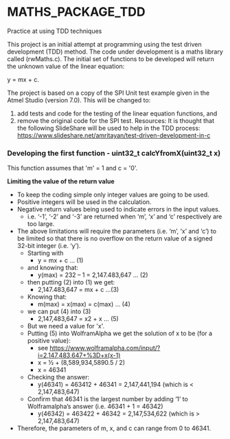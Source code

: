 # MATHS_PACKAGE_TDD
Practice at using TDD techniques

This project is an initial attempt at programming using the test driven development (TDD) method.
The code under development is a maths library called (rwMaths.c). The initial set of functions to be developed will return the unknown value of the linear equation:

y = mx + c.

The project is based on a copy of the SPI Unit test example given in the Atmel Studio (version 7.0). This will be changed to:
1.	add tests and code for the testing of the linear equation functions, and
2.	remove the original code for the SPI test.
Resources: It is thought that the following SlideShare will be used to help in the TDD process: https://www.slideshare.net/amritayan/test-driven-development-in-c

### Developing the first function - uint32_t calcYfromX(uint32_t x)

This function assumes that 'm' = 1 and c = '0'.

<strong>Limiting the value of the return value</strong>


* To keep the coding simple only integer values are going to be used.
* Positive integers will be used in the calculation.
* Negative return values being used to indicate errors in the input values.
  * i.e. ‘-1’, ‘-2’ and ‘-3’ are returned when ‘m’, ‘x’ and ‘c’ respectively are too large.
* The above limitations will require the parameters (i.e. ‘m’, ‘x’ and ‘c’) to be limited so that there is no overflow on the return value of a signed 32-bit integer (i.e. ‘y’).
  * Starting with
    * y = mx + c … (1)
  * and knowing that:
    * y(max) = 232 – 1 = 2,147.483,647 … (2)
  * then putting (2) into (1) we get:
    * 2,147.483,647 = mx + c …(3)
  * Knowing that:
    * m(max) = x(max) = c(max) … (4)
  * we can put (4) into (3)
    * 2,147,483,647 = x2 + x … (5)
  * But we need a value for 'x'.
  * Putting (5) into WolframAlpha we get the solution of x to be (for a positive value):
    * see https://www.wolframalpha.com/input/?i=2,147,483,647+%3D+x(x-1)
    * x = ½ + (8,589,934,5890.5 / 2)
    * x = 46341
  * Checking the answer:
    * y(46341) = 463412 + 46341 = 2,147,441,194 (which is < 2,147,483,647)
  * Confirm that 46341 is the largest number by adding ‘1’ to Wolframalpha’s answer (i.e. 46341 + 1 = 46342)
    * y(46342) = 463422 + 46342 = 2,147,534,622 (which is > 2,147,483,647)
* Therefore, the parameters of m, x, and c can range from 0 to 46341.




